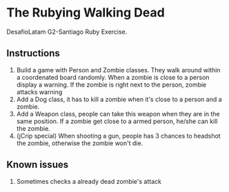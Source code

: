 # The Rubying Walking Dead
DesafioLatam G2-Santiago Ruby Exercise.

## Instructions
1. Build a game with Person and Zombie classes. They walk around within a coordenated board randomly. When a zombie is close to a person display a warning. If the zombie is right next to the person, zombie attacks warning
2. Add a Dog class, it has to kill a zombie when it's close to a person and a zombie.
3. Add a Weapon class, people can take this weapon when they are in the same position. If a zombie get close to a armed person, he/she can kill the zombie.
4. (jCrip special) When shooting a gun, people has 3 chances to headshot the zombie, otherwise the zombie won't die.

## Known issues
1. Sometimes checks a already dead zombie's attack
